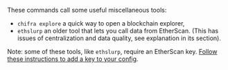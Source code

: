 <!-- markdownlint-disable MD033 MD036 MD041 -->
These commands call some useful miscellaneous tools:

- `chifra explore` a quick way to open a blockchain explorer,
- `ethslurp` an older tool that lets you call data from EtherScan. (This has issues of
centralization and data quality, see explanation in its section).

Note: some of these tools, like `ethslurp`, require an EtherScan key. [Follow these instructions
to add a key to your config](/docs/install/install-core/#3-update-the-configs-for-your-rpc-and-api-keys).

